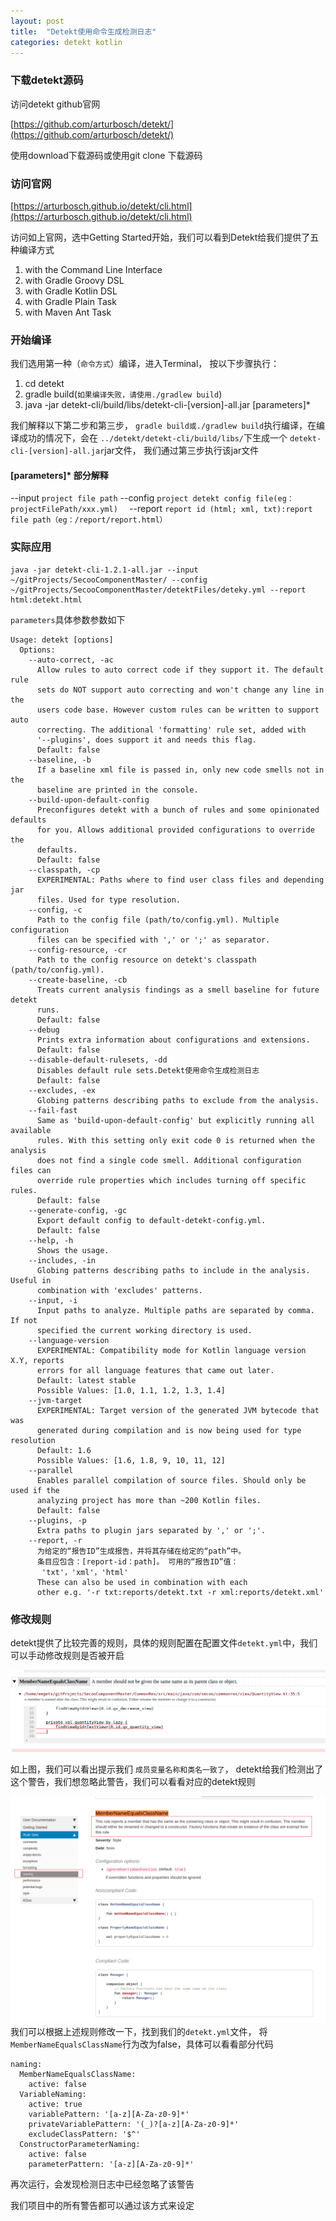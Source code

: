 ```yaml
---
layout: post
title:  "Detekt使用命令生成检测日志"
categories: detekt kotlin
---
```



### 下载detekt源码

访问detekt github官网

[https://github.com/arturbosch/detekt/](https://github.com/arturbosch/detekt/)

使用download下载源码或使用git clone 下载源码

### 访问官网
[https://arturbosch.github.io/detekt/cli.html](https://arturbosch.github.io/detekt/cli.html)

访问如上官网，选中Getting Started开始，我们可以看到Detekt给我们提供了五种编译方式
1.  with the Command Line Interface
2.  with Gradle Groovy DSL
3.  with Gradle Kotlin DSL
4.  with Gradle Plain Task
5.  with Maven Ant Task

### 开始编译
我们选用第一种（`命令方式`）编译，进入Terminal， 按以下步骤执行：
1.  cd detekt
2.  gradle build(`如果编译失败，请使用./gradlew build`)
3.  java -jar detekt-cli/build/libs/detekt-cli-[version]-all.jar [parameters]*

我们解释以下第二步和第三步，
`gradle build或./gradlew build`执行编译，在编译成功的情况下，会在 `../detekt/detekt-cli/build/libs/`下生成一个 `detekt-cli-[version]-all.jar`jar文件， 我们通过第三步执行该jar文件

#### [parameters]* 部分解释

--input `project file path` 
--config `project detekt config file(eg：projectFilePath/xxx.yml)  `
--report  `report id (html; xml, txt):report file path（eg：/report/report.html）`

### 实际应用
```
java -jar detekt-cli-1.2.1-all.jar --input ~/gitProjects/SecooComponentMaster/ --config ~/gitProjects/SecooComponentMaster/detektFiles/deteky.yml --report html:detekt.html
```

`parameters`具体参数参数如下
```
Usage: detekt [options]
  Options:
    --auto-correct, -ac
      Allow rules to auto correct code if they support it. The default rule
      sets do NOT support auto correcting and won't change any line in the
      users code base. However custom rules can be written to support auto
      correcting. The additional 'formatting' rule set, added with
      '--plugins', does support it and needs this flag.
      Default: false
    --baseline, -b
      If a baseline xml file is passed in, only new code smells not in the
      baseline are printed in the console.
    --build-upon-default-config
      Preconfigures detekt with a bunch of rules and some opinionated defaults
      for you. Allows additional provided configurations to override the
      defaults.
      Default: false
    --classpath, -cp
      EXPERIMENTAL: Paths where to find user class files and depending jar
      files. Used for type resolution.
    --config, -c
      Path to the config file (path/to/config.yml). Multiple configuration
      files can be specified with ',' or ';' as separator.
    --config-resource, -cr
      Path to the config resource on detekt's classpath (path/to/config.yml).
    --create-baseline, -cb
      Treats current analysis findings as a smell baseline for future detekt
      runs.
      Default: false
    --debug
      Prints extra information about configurations and extensions.
      Default: false
    --disable-default-rulesets, -dd
      Disables default rule sets.Detekt使用命令生成检测日志
      Default: false
    --excludes, -ex
      Globing patterns describing paths to exclude from the analysis.
    --fail-fast
      Same as 'build-upon-default-config' but explicitly running all available
      rules. With this setting only exit code 0 is returned when the analysis
      does not find a single code smell. Additional configuration files can
      override rule properties which includes turning off specific rules.
      Default: false
    --generate-config, -gc
      Export default config to default-detekt-config.yml.
      Default: false
    --help, -h
      Shows the usage.
    --includes, -in
      Globing patterns describing paths to include in the analysis. Useful in
      combination with 'excludes' patterns.
    --input, -i
      Input paths to analyze. Multiple paths are separated by comma. If not
      specified the current working directory is used.
    --language-version
      EXPERIMENTAL: Compatibility mode for Kotlin language version X.Y, reports
      errors for all language features that came out later.
      Default: latest stable
      Possible Values: [1.0, 1.1, 1.2, 1.3, 1.4]
    --jvm-target
      EXPERIMENTAL: Target version of the generated JVM bytecode that was
      generated during compilation and is now being used for type resolution
      Default: 1.6
      Possible Values: [1.6, 1.8, 9, 10, 11, 12]
    --parallel
      Enables parallel compilation of source files. Should only be used if the
      analyzing project has more than ~200 Kotlin files.
      Default: false
    --plugins, -p
      Extra paths to plugin jars separated by ',' or ';'.
    --report, -r
      为给定的“报告ID”生成报告，并将其存储在给定的“path”中。
      条目应包含：[report-id：path]。 可用的“报告ID”值：
       'txt'，'xml'，'html'
      These can also be used in combination with each
      other e.g. '-r txt:reports/detekt.txt -r xml:reports/detekt.xml'
```

### 修改规则

detekt提供了比较完善的规则，具体的规则配置在配置文件`detekt.yml`中，我们可以手动修改规则是否被开启

![](../assets/img/TIM图片20191225142717.png)

如上图，我们可以看出提示我们 `成员变量名称和类名一致了`， detekt给我们检测出了这个警告，我们想忽略此警告，我们可以看看对应的detekt规则

![](../assets/img/TIM图片20191225143331.png)
我们可以根据上述规则修改一下，找到我们的`detekt.yml`文件， 将`MemberNameEqualsClassName`行为改为false，具体可以看看部分代码
```xml#### 
naming:
  MemberNameEqualsClassName:
    active: false
  VariableNaming:
    active: true
    variablePattern: '[a-z][A-Za-z0-9]*'
    privateVariablePattern: '(_)?[a-z][A-Za-z0-9]*'
    excludeClassPattern: '$^'
  ConstructorParameterNaming:
    active: false
    parameterPattern: '[a-z][A-Za-z0-9]*'

```
再次运行，会发现检测日志中已经忽略了该警告

我们项目中的所有警告都可以通过该方式来设定
